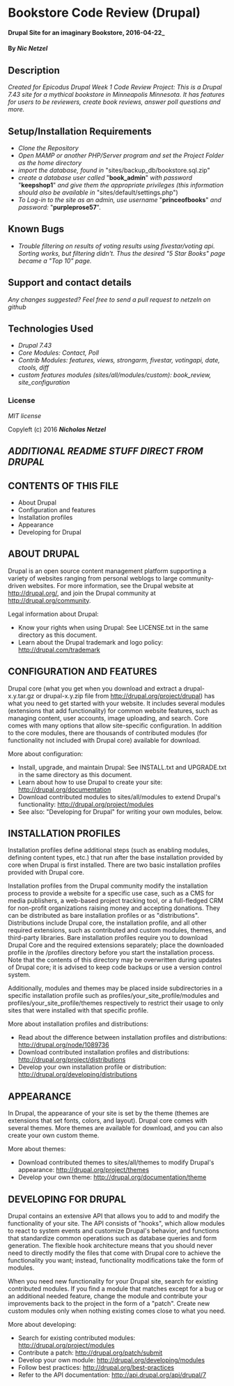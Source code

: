 # Bookstore Code Review (Drupal)

#### Drupal Site for an imaginary Bookstore, 2016-04-22_

#### By _**Nic Netzel**_

## Description

_Created for Epicodus Drupal Week 1 Code Review Project: This is a Drupal 7.43 site for a mythical bookstore in Minneapolis Minnesota. It has features for users to be reviewers, create book reviews, answer poll questions and more._

## Setup/Installation Requirements

* _Clone the Repository_
* _Open MAMP or another  PHP/Server program and set the Project Folder as the home directory_
* _import the database, found in_ "sites/backup_db/bookstore.sql.zip"
* _create a database user called_ "**book_admin**" _with password_ "**keepshop1**" _and give them the appropriate privileges (this information should also be available in_ "sites/default/settings.php")
* _To Log-in to the site as an admin, use username_ "**princeofbooks**" _and password:_ "**purpleprose57**".



## Known Bugs
* _Trouble filtering on results of voting results using fivestar/voting api. Sorting works, but filtering didn't. Thus the desired "5 Star Books" page became a "Top 10" page._

## Support and contact details

_Any changes suggested? Feel free to send a pull request to netzeln on github_

## Technologies Used


* _Drupal 7.43_
* _Core Modules: Contact, Poll_
* _Contrib Modules: features, views, strongarm, fivestar, votingapi, date, ctools, diff_
* _custom features modules (sites/all/modules/custom): book_review, site_configuration_

### License

*MIT license*

Copyleft (c) 2016 **_Nicholas Netzel_**


## _ADDITIONAL README STUFF DIRECT FROM DRUPAL_
CONTENTS OF THIS FILE
---------------------

 * About Drupal
 * Configuration and features
 * Installation profiles
 * Appearance
 * Developing for Drupal

ABOUT DRUPAL
------------

Drupal is an open source content management platform supporting a variety of
websites ranging from personal weblogs to large community-driven websites. For
more information, see the Drupal website at http://drupal.org/, and join the
Drupal community at http://drupal.org/community.

Legal information about Drupal:
 * Know your rights when using Drupal:
   See LICENSE.txt in the same directory as this document.
 * Learn about the Drupal trademark and logo policy:
   http://drupal.com/trademark

CONFIGURATION AND FEATURES
--------------------------

Drupal core (what you get when you download and extract a drupal-x.y.tar.gz or
drupal-x.y.zip file from http://drupal.org/project/drupal) has what you need to
get started with your website. It includes several modules (extensions that add
functionality) for common website features, such as managing content, user
accounts, image uploading, and search. Core comes with many options that allow
site-specific configuration. In addition to the core modules, there are
thousands of contributed modules (for functionality not included with Drupal
core) available for download.

More about configuration:
 * Install, upgrade, and maintain Drupal:
   See INSTALL.txt and UPGRADE.txt in the same directory as this document.
 * Learn about how to use Drupal to create your site:
   http://drupal.org/documentation
 * Download contributed modules to sites/all/modules to extend Drupal's
   functionality:
   http://drupal.org/project/modules
 * See also: "Developing for Drupal" for writing your own modules, below.

INSTALLATION PROFILES
---------------------

Installation profiles define additional steps (such as enabling modules,
defining content types, etc.) that run after the base installation provided
by core when Drupal is first installed. There are two basic installation
profiles provided with Drupal core.

Installation profiles from the Drupal community modify the installation process
to provide a website for a specific use case, such as a CMS for media
publishers, a web-based project tracking tool, or a full-fledged CRM for
non-profit organizations raising money and accepting donations. They can be
distributed as bare installation profiles or as "distributions". Distributions
include Drupal core, the installation profile, and all other required
extensions, such as contributed and custom modules, themes, and third-party
libraries. Bare installation profiles require you to download Drupal Core and
the required extensions separately; place the downloaded profile in the
/profiles directory before you start the installation process. Note that the
contents of this directory may be overwritten during updates of Drupal core;
it is advised to keep code backups or use a version control system.

Additionally, modules and themes may be placed inside subdirectories in a
specific installation profile such as profiles/your_site_profile/modules and
profiles/your_site_profile/themes respectively to restrict their usage to only
sites that were installed with that specific profile.

More about installation profiles and distributions:
 * Read about the difference between installation profiles and distributions:
   http://drupal.org/node/1089736
 * Download contributed installation profiles and distributions:
   http://drupal.org/project/distributions
 * Develop your own installation profile or distribution:
   http://drupal.org/developing/distributions

APPEARANCE
----------

In Drupal, the appearance of your site is set by the theme (themes are
extensions that set fonts, colors, and layout). Drupal core comes with several
themes. More themes are available for download, and you can also create your own
custom theme.

More about themes:
 * Download contributed themes to sites/all/themes to modify Drupal's
   appearance:
   http://drupal.org/project/themes
 * Develop your own theme:
   http://drupal.org/documentation/theme

DEVELOPING FOR DRUPAL
---------------------

Drupal contains an extensive API that allows you to add to and modify the
functionality of your site. The API consists of "hooks", which allow modules to
react to system events and customize Drupal's behavior, and functions that
standardize common operations such as database queries and form generation. The
flexible hook architecture means that you should never need to directly modify
the files that come with Drupal core to achieve the functionality you want;
instead, functionality modifications take the form of modules.

When you need new functionality for your Drupal site, search for existing
contributed modules. If you find a module that matches except for a bug or an
additional needed feature, change the module and contribute your improvements
back to the project in the form of a "patch". Create new custom modules only
when nothing existing comes close to what you need.

More about developing:
 * Search for existing contributed modules:
   http://drupal.org/project/modules
 * Contribute a patch:
   http://drupal.org/patch/submit
 * Develop your own module:
   http://drupal.org/developing/modules
 * Follow best practices:
   http://drupal.org/best-practices
 * Refer to the API documentation:
   http://api.drupal.org/api/drupal/7
